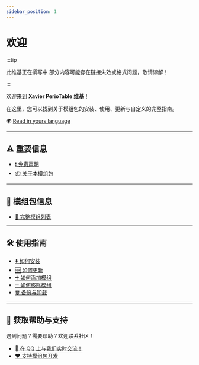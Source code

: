 ```yaml
---
sidebar_position: 1
---
```

# 欢迎

:::tip

此维基正在撰写中
部分内容可能存在链接失效或格式问题，敬请谅解！

:::

欢迎来到 **Xavier PerioTable 维基**！  

在这里，您可以找到关于模组包的安装、使用、更新与自定义的完整指南。  

🌍 [Read in yours language](https://translate.google.com/translate?js=n&sl=auto&u=https://docs.xaviermc.top/)

---

## ⚠️ 重要信息

- [❗ 免责声明](disclaimers.md)
- [📦 关于本模组包](https://modrinth.com/modpack/xavier-modpack-global)

---

## 🧩 模组包信息

- [📜 完整模组列表](modlist.md)

---

## 🛠️ 使用指南

- [⬇️ 如何安装](/FAQ/install-instructions.md)
- [🆕 如何更新](/FAQ/update-instructions.md)
- [➕ 如何添加模组](/FAQ/adding-more-mods.md)
- [➖ 如何移除模组](/FAQ/disabling-mods.md)
- [🗑️ 备份与卸载](/FAQ/backup-and-uninstall.md)

---

## 💬 获取帮助与支持

遇到问题？需要帮助？欢迎联系社区！

- [💬 在 QQ 上与我们实时交流！](https://qm.qq.com/q/alY4q3bYHK)
- [❤️ 支持模组包开发](https://paypal.me/cerealaxis)
